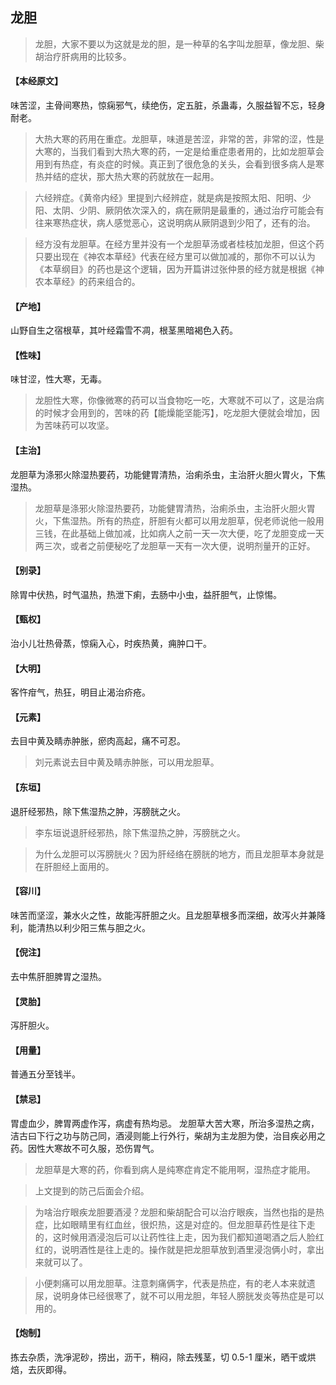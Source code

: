 ## 龙胆

> 龙胆，大家不要以为这就是龙的胆，是一种草的名字叫龙胆草，像龙胆、柴胡治疗肝病用的比较多。

#### 【本经原文】
味苦涩，主骨间寒热，惊痫邪气，续绝伤，定五脏，杀蛊毒，久服益智不忘，轻身耐老。

> 大热大寒的药用在重症。龙胆草，味道是苦涩，非常的苦，非常的涩，性是大寒的，当我们看到大热大寒的药，一定是给重症患者用的，比如龙胆草会用到有热症，有炎症的时候。真正到了很危急的关头，会看到很多病人是寒热并结的症状，那大热大寒的药就放在一起用。

> 六经辨症‍。《黄帝内经》里提到六经辨症，就是病是按照太阳、阳明、少阳、太阴、少阴、厥阴依次深入的，病在厥阴是最重的，通过治疗可能会有往来寒热症状，病人感觉恶心，这说明病从厥阴退到少阳了，还有的治。

> 经方没有龙胆草。在经方里并没有一个龙胆草汤或者桂枝加龙胆，但这个药只要出现在《神农本草经》代表在经方里可以做加减的，那你不可以认为《本草纲目》的药也是这个逻辑，因为开篇讲过张仲景的经方就是根据《神农本草经》的药来组合的。

#### 【产地】
山野自生之宿根草，其叶经霜雪不凋，根茎黑暗褐色入药。
#### 【性味】
味甘涩，性大寒，无毒。

> 龙胆性大寒，你像微寒的药可以当食物吃一吃，大寒就不可以了，这是治病的时候才会用到的，苦味的药【能燥能坚能泻】，吃龙胆大便就会增加，因为苦味药可以攻坚。

#### 【主治】
龙胆草为涤邪火除湿热要药，功能健胃清热，治痢杀虫，主治肝火胆火胃火，下焦湿热。

> 龙胆草是涤邪火除湿热要药，功能健胃清热，治痢杀虫，主治肝火胆火胃火，下焦湿热。所有的热症，肝胆有火都可以用龙胆草，倪老师说他一般用三钱，在此基础上做加减，比如病人之前一天一次大便，吃了龙胆变成一天两三次，或者之前便秘吃了龙胆草一天有一次大便，说明剂量开的正好。

#### 【别录】
除胃中伏热，时气温热，热泄下痢，去肠中小虫，益肝胆气，止惊惕。
#### 【甄权】
治小儿壮热骨蒸，惊痫入心，时疾热黄，痈肿口干。
#### 【大明】
客忤疳气，热狂，明目止渴治疥疮。
#### 【元素】
去目中黄及睛赤肿胀，瘀肉高起，痛不可忍。

> 刘元素说去目中黄及睛赤肿胀，可以用龙胆草。

#### 【东垣】
退肝经邪热，除下焦湿热之肿，泻膀胱之火。

> 李东垣说退肝经邪热，除下焦湿热之肿，泻膀胱之火。

> 为什么龙胆可以泻膀胱火？因为肝经络在膀胱的地方，而且龙胆草本身就是在肝胆经上面用的。

#### 【容川】
味苦而坚涩，兼水火之性，故能泻肝胆之火。且龙胆草根多而深细，故泻火并兼降利，能清热以利少阳三焦与胆之火。
#### 【倪注】
去中焦肝胆脾胃之湿热。
#### 【灵胎】
泻肝胆火。
#### 【用量】
普通五分至钱半。
#### 【禁忌】
胃虚血少，脾胃两虚作泻，病虚有热均忌。
龙胆草大苦大寒，所治多湿热之病，洁古曰下行之功与防己同，酒浸则能上行外行，柴胡为主龙胆为使，治目疾必用之药。因性大寒故不可久服，恐伤胃气。

> 龙胆草是大寒的药，你看到病人是纯寒症肯定不能用啊，湿热症才能用。

> 上文提到的防己后面会介绍。

> 为啥治疗眼疾龙胆要酒浸？‍‍龙胆和柴胡配合可以治疗眼疾，当然也指的是热症，比如眼睛里有红血丝，很炽热，这是对症的。但龙胆草药性是往下走的，这时候用酒浸泡后可以让药性往上走，因为我们都知道喝酒之后人脸红红的，说明酒性是往上走的。操作就是把龙胆草放到酒里浸泡俩小时，拿出来就可以了。

> 小便刺痛可以用龙胆草。注意刺痛俩字，代表是热症，有的老人本来就遗尿，说明身体已经很寒了，就不可以用龙胆，年轻人膀胱发炎等热症是可以用的。

#### 【炮制】
拣去杂质，洗凈泥砂，捞出，沥干，稍闷，除去残茎，切 0.5-1 厘米，晒干或烘焙，去灰即得。